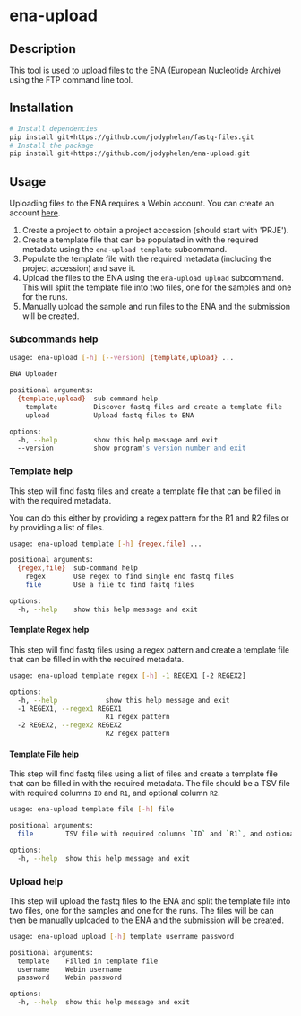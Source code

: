 # ena-upload

## Description

This tool is used to upload files to the ENA (European Nucleotide Archive) using the FTP command line tool.

## Installation

```bash
# Install dependencies
pip install git+https://github.com/jodyphelan/fastq-files.git
# Install the package
pip install git+https://github.com/jodyphelan/ena-upload.git
```

## Usage

Uploading files to the ENA requires a Webin account. You can create an account [here](https://www.ebi.ac.uk/ena/submit/sra/#home).
1. Create a project to obtain a project accession (should start with 'PRJE').
2. Create a template file that can be populated in with the required metadata using the `ena-upload template` subcommand.
3. Populate the template file with the required metadata (including the project accession) and save it.
4. Upload the files to the ENA using the `ena-upload upload` subcommand. This will split the template file into two files, one for the samples and one for the runs. 
5. Manually upload the sample and run files to the ENA and the submission will be created.

### Subcommands help
```bash
usage: ena-upload [-h] [--version] {template,upload} ...

ENA Uploader

positional arguments:
  {template,upload}  sub-command help
    template         Discover fastq files and create a template file
    upload           Upload fastq files to ENA

options:
  -h, --help         show this help message and exit
  --version          show program's version number and exit
```

### Template help

This step will find fastq files and create a template file that can be filled in with the required metadata.

You can do this either by providing a regex pattern for the R1 and R2 files or by providing a list of files. 

```bash
usage: ena-upload template [-h] {regex,file} ...

positional arguments:
  {regex,file}  sub-command help
    regex       Use regex to find single end fastq files
    file        Use a file to find fastq files

options:
  -h, --help    show this help message and exit
```
#### Template Regex help

This step will find fastq files using a regex pattern and create a template file that can be filled in with the required metadata.

```bash
usage: ena-upload template regex [-h] -1 REGEX1 [-2 REGEX2]

options:
  -h, --help            show this help message and exit
  -1 REGEX1, --regex1 REGEX1
                        R1 regex pattern
  -2 REGEX2, --regex2 REGEX2
                        R2 regex pattern
```

#### Template File help

This step will find fastq files using a list of files and create a template file that can be filled in with the required metadata.
The file should be a TSV file with required columns `ID` and `R1`, and optional column `R2`.

```bash
usage: ena-upload template file [-h] file

positional arguments:
  file        TSV file with required columns `ID` and `R1`, and optional column `R2`

options:
  -h, --help  show this help message and exit
```

### Upload help

This step will upload the fastq files to the ENA and split the template file into two files, one for the samples 
and one for the runs. The files will be can then be manually uploaded to the ENA and the submission will be created.

```bash
usage: ena-upload upload [-h] template username password

positional arguments:
  template    Filled in template file
  username    Webin username
  password    Webin password

options:
  -h, --help  show this help message and exit
```